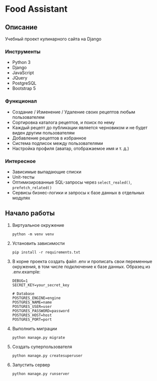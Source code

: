# Food Assistant
## Описание
Учебный проект кулинарного сайта на Django
### Инструменты
- Python 3
- Django
- JavaScript
- JQuery
- PostgreSQL
- Bootstrap 5
### Функционал
- Создание / Изменение / Удаление своих рецептов любым пользователем
- Сортировка каталога рецептов, и поиск по нему
- Каждый рецепт до публикации является черновиком и не будет виден другим пользователям
- Добавление рецептов в избранное
- Система подписок между пользователями
- Настройка профиля (аватар, отображаемое имя и т. д.)
### Интересное
- Зависимые выпадающие списки
- Unit-тесты
- Оптимизированные SQL-запросы через `select_realed()`, `prefetch_related()`
- Сервисы бизнес-логики и запросы к базе данных в отдельных модулях
## Начало работы
1) Виртуальное окружение
    ```
    python -m venv venv
    ```
2) Установить зависимости
    ```
    pip install -r requirements.txt
    ```
3) В корне проекта создать файл .env и прописать свои переменные окружения, в том числе подключение к базе данных.
 Образец из .env.example:
    ```
    DEBUG=1
    SECRET_KEY=your_secret_key

    # Database
    POSTGRES_ENGINE=engine
    POSTGRES_NAME=name
    POSTGRES_USER=user
    POSTGRES_PASSWORD=password
    POSTGRES_HOST=host
    POSTGRES_PORT=port
    ```
4) Выполнить миграции
    ```
    python manage.py migrate
    ```
5) Создать суперпользователя
    ```
    python manage.py createsuperuser
    ```
6) Запустить сервер
    ```
    python manage.py runserver
    ```
